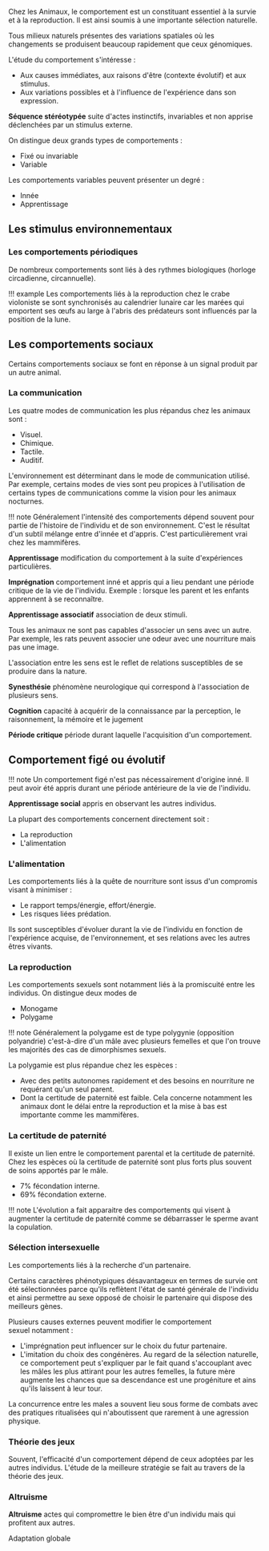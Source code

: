 Chez les Animaux, le comportement est un constituant essentiel à la survie et à la reproduction. Il est ainsi soumis à une importante sélection naturelle.

Tous milieux naturels présentes des variations spatiales où les changements se produisent beaucoup rapidement que ceux génomiques.

L'étude du comportement s'intéresse :

* Aux causes immédiates, aux raisons d'être (contexte évolutif) et aux stimulus.
* Aux variations possibles et à l'influence de l'expérience dans son expression.

__Séquence stéréotypée__ suite d'actes instinctifs, invariables et non apprise déclenchées par un stimulus externe.

On distingue deux grands types de comportements :

* Fixé ou invariable
* Variable

Les comportements variables peuvent présenter un degré :

* Innée
* Apprentissage

## Les stimulus environnementaux

### Les comportements périodiques

De nombreux comportements sont liés à des rythmes biologiques (horloge circadienne, circannuelle).

!!! example
    Les comportements liés à la reproduction chez le crabe violoniste se sont synchronisés au calendrier lunaire car les marées qui emportent ses œufs au large à l'abris des prédateurs sont influencés par la position de la lune.

## Les comportements sociaux 

Certains comportements sociaux se font en réponse à un signal produit par un autre animal.

### La communication

Les quatre modes de communication les plus répandus chez les animaux sont :

* Visuel.
* Chimique.
* Tactile.
* Auditif.

L'environnement est déterminant dans le mode de communication utilisé. Par exemple, certains modes de vies sont peu propices à l'utilisation de certains types de communications comme la vision pour les animaux nocturnes.

!!! note
    Généralement l'intensité des comportements dépend souvent pour partie de l'histoire de l'individu et de son environnement. C'est le résultat d'un subtil mélange entre d'innée et d'appris. C'est particulièrement vrai chez les mammifères.

__Apprentissage__ modification du comportement à la suite d'expériences particulières.

__Imprégnation__ comportement inné et appris qui a lieu pendant une période critique de la vie de l'individu. Exemple : lorsque les parent et les enfants apprennent à se reconnaître.

__Apprentissage associatif__ association de deux stimuli.

Tous les animaux ne sont pas capables d'associer un sens avec un autre. Par exemple, les rats peuvent associer une odeur avec une nourriture mais pas une image.

L'association entre les sens est le reflet de relations susceptibles de se produire dans la nature.

__Synesthésie__ phénomène neurologique qui correspond à l'association de plusieurs sens.

__Cognition__ capacité à acquérir de la connaissance par la perception, le raisonnement, la mémoire et le jugement

__Période critique__ période durant laquelle l'acquisition d'un comportement.

## Comportement figé ou évolutif

!!! note
    Un comportement figé n'est pas nécessairement d'origine inné. Il peut avoir été appris durant une période antérieure de la vie de l'individu.

__Apprentissage social__ appris en observant les autres individus.

La plupart des comportements concernent directement soit :

* La reproduction
* L'alimentation

### L'alimentation

Les comportements liés à la quête de nourriture sont issus d'un compromis visant à minimiser :

* Le rapport temps/énergie, effort/énergie.
* Les risques liées prédation.

Ils sont susceptibles d'évoluer durant la vie de l'individu en fonction de l'expérience acquise, de l'environnement, et ses relations avec les autres êtres vivants.

### La reproduction

Les comportements sexuels sont notamment liés à la promiscuité entre les individus. On distingue deux modes de

* Monogame
* Polygame

!!! note
    Généralement la polygame est de type polygynie (opposition polyandrie) c'est-à-dire d'un mâle avec plusieurs femelles et que l'on trouve les majorités des cas de dimorphismes sexuels.

La polygamie est plus répandue chez les espèces :

* Avec des petits autonomes rapidement et des besoins en nourriture ne requérant qu'un seul parent.
* Dont la certitude de paternité est faible. Cela concerne notamment les animaux dont le délai entre la reproduction et la mise à bas est importante comme les mammifères.

### La certitude de paternité

Il existe un lien entre le comportement parental et la certitude de paternité. Chez les espèces où la certitude de paternité sont plus forts plus souvent de soins apportés par le mâle.

* 7% fécondation interne.
* 69% fécondation externe.

!!! note
    L'évolution a fait apparaitre des comportements qui visent à augmenter la certitude de paternité comme se débarrasser le sperme avant la copulation.

### Sélection intersexuelle

Les comportements liés à la recherche d'un partenaire.

Certains caractères phénotypiques désavantageux en termes de survie ont été sélectionnées parce qu'ils reflètent l'état de santé générale de l'individu et ainsi permettre au sexe opposé de choisir le partenaire qui dispose des meilleurs gènes.

Plusieurs causes externes peuvent modifier le comportement sexuel notamment :

* L'imprégnation peut influencer sur le choix du futur partenaire.
* L'imitation du choix des congénères. Au regard de la sélection naturelle, ce comportement peut s'expliquer par le fait quand s'accouplant avec les mâles les plus attirant pour les autres femelles, la future mère augmente les chances que sa descendance est une progéniture et ains qu'ils laissent à leur tour.

La concurrence entre les males a souvent lieu sous forme de combats avec des pratiques ritualisées qui n'aboutissent que rarement à une agression physique.

### Théorie des jeux

Souvent, l'efficacité d'un comportement dépend de ceux adoptées par les autres individus. L'étude de la meilleure stratégie se fait au travers de la théorie des jeux.

### Altruisme

__Altruisme__ actes qui compromettre le bien être d'un individu mais qui profitent aux autres.

Adaptation globale